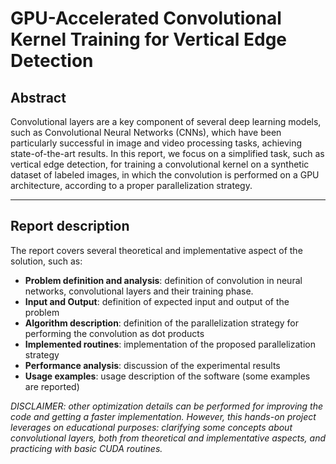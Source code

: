 # GPU-Accelerated Convolutional Kernel Training for Vertical Edge Detection
## Abstract
Convolutional layers are a key component of several deep learning models, such
as Convolutional Neural Networks (CNNs), which have been particularly successful
in image and video processing tasks, achieving state-of-the-art results.
In this report, we focus on a simplified task, such as vertical edge detection,
for training a convolutional kernel on a synthetic dataset of labeled images,
in which the convolution is performed on a GPU architecture, according to a
proper parallelization strategy.


---
## Report description
The report covers several theoretical and implementative aspect of the solution, such as:
* **Problem definition and analysis**: definition of convolution in neural networks, convolutional layers and their training phase. 
* **Input and Output**: definition of expected input and output of the problem
* **Algorithm description**: definition of the parallelization strategy for performing the convolution as dot products
* **Implemented routines**: implementation of the proposed parallelization strategy 
* **Performance analysis**: discussion of the experimental results
* **Usage examples**: usage description of the software (some examples are reported)

*DISCLAIMER: other optimization details can be performed for improving the code and getting a faster implementation. However, this hands-on project leverages on educational purposes: clarifying some concepts about convolutional layers, both from theoretical and implementative aspects, and practicing with basic CUDA routines.*


